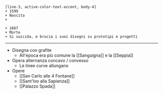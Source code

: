 ```timeline
[line-3, active-color-text-accent, body-4]
+ 1599
+ Nascita
+ 

+ 1667
+ Morte
+ Si suicida, e brucia i suoi disegni su prototipi e progetti
```
---

- Disegna con grafite
	- All'epoca era più comune la [[Sanguigna]] e la [[Seppia]]
- Opera alternanza concavo / convesso
	- Le linee curve allungano
- Opere
	- [[San Carlo alle 4 Fontane]]
	- [[Sant'Ivo alla Sapienza]]
	- [[Palazzo Spada]]